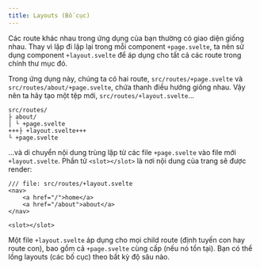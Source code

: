 ```yaml
---
title: Layouts (Bố cục)
---
```


Các route khác nhau trong ứng dụng của bạn thường có giao diện giống nhau. Thay vì lặp đi lặp lại trong mỗi component `+page.svelte`, ta nên sử dụng component `+layout.svelte` để áp dụng cho tất cả các route trong chính thư mục đó.

Trong ứng dụng này, chúng ta có hai route, `src/routes/+page.svelte` và `src/routes/about/+page.svelte`, chứa thanh điều hướng giống nhau. Vậy nên ta hãy tạo một tệp mới, `src/routes/+layout.svelte`...

```
src/routes/
├ about/
│ └ +page.svelte
+++├ +layout.svelte+++
└ +page.svelte
```

...và di chuyển nội dung trùng lặp từ các file `+page.svelte` vào file mới `+layout.svelte`. Phần tử `<slot></slot>` là nơi nội dung của trang sẽ được render:

```svelte
/// file: src/routes/+layout.svelte
<nav>
	<a href="/">home</a>
	<a href="/about">about</a>
</nav>

<slot></slot>
```

Một file `+layout.svelte` áp dụng cho mọi child route (định tuyến con hay route con), bao gồm cả `+page.svelte` cùng cấp (nếu nó tồn tại). Bạn có thể lồng layouts (các bố cục) theo bất kỳ độ sâu nào.
